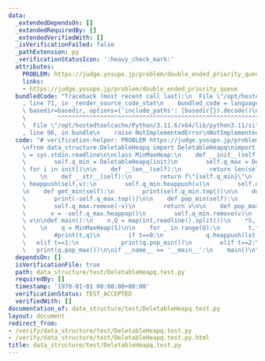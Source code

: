 ```yaml
---
data:
  _extendedDependsOn: []
  _extendedRequiredBy: []
  _extendedVerifiedWith: []
  _isVerificationFailed: false
  _pathExtension: py
  _verificationStatusIcon: ':heavy_check_mark:'
  attributes:
    PROBLEM: https://judge.yosupo.jp/problem/double_ended_priority_queue
    links:
    - https://judge.yosupo.jp/problem/double_ended_priority_queue
  bundledCode: "Traceback (most recent call last):\n  File \"/opt/hostedtoolcache/Python/3.11.6/x64/lib/python3.11/site-packages/onlinejudge_verify/documentation/build.py\"\
    , line 71, in _render_source_code_stat\n    bundled_code = language.bundle(stat.path,\
    \ basedir=basedir, options={'include_paths': [basedir]}).decode()\n          \
    \         ^^^^^^^^^^^^^^^^^^^^^^^^^^^^^^^^^^^^^^^^^^^^^^^^^^^^^^^^^^^^^^^^^^^^^^^^^^^^^^^^^\n\
    \  File \"/opt/hostedtoolcache/Python/3.11.6/x64/lib/python3.11/site-packages/onlinejudge_verify/languages/python.py\"\
    , line 96, in bundle\n    raise NotImplementedError\nNotImplementedError\n"
  code: "# verification-helper: PROBLEM https://judge.yosupo.jp/problem/double_ended_priority_queue\n\
    \nfrom data_structure.DeletableHeapq import DeletableHeapq\nimport sys\nreadline\
    \ = sys.stdin.readline\n\nclass MinMaxHeap:\n    def __init__(self,init = []):\n\
    \        self.q_min = DeletableHeapq(init)\n        self.q_max = DeletableHeapq([-i\
    \ for i in init])\n\n    def __len__(self):\n        return len(self.q_min)\n\
    \    \n    def __str__(self):\n        return f\"{self.q_min}\"\n    \n    def\
    \ heappush(self,v):\n        self.q_min.heappush(v)\n        self.q_max.heappush(-v)\n\
    \n    def get_min(self):\n        print(self.q_min.top())\n\n    def get_max(self):\n\
    \        print(-self.q_max.top())\n\n    def pop_min(self):\n        v = self.q_min.heappop()\n\
    \        self.q_max.remove(-v)\n        return v\n\n    def pop_max(self):\n \
    \       v = -self.q_max.heappop()\n        self.q_min.remove(v)\n        return\
    \ v\n\ndef main():\n    n,Q = map(int,readline().split())\n    *S, = map(int,readline().split())\n\
    \    \n    q = MinMaxHeap(S)\n\n    for _ in range(Q):\n        t,*lst = map(int,readline().split())\n\
    \        #print(t,q)\n        if t==0:\n            q.heappush(lst[0])\n     \
    \   elif t==1:\n            print(q.pop_min())\n        elif t==2:\n         \
    \   print(q.pop_max())\n\nif __name__ == '__main__':\n    main()\n"
  dependsOn: []
  isVerificationFile: true
  path: data_structure/test/DeletableHeapq.test.py
  requiredBy: []
  timestamp: '1970-01-01 00:00:00+00:00'
  verificationStatus: TEST_ACCEPTED
  verifiedWith: []
documentation_of: data_structure/test/DeletableHeapq.test.py
layout: document
redirect_from:
- /verify/data_structure/test/DeletableHeapq.test.py
- /verify/data_structure/test/DeletableHeapq.test.py.html
title: data_structure/test/DeletableHeapq.test.py
---
```

